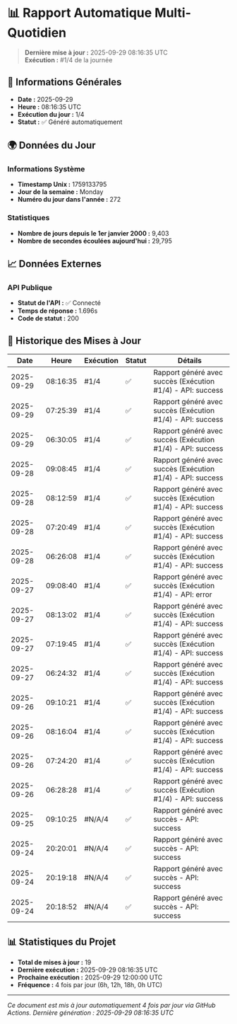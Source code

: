 # 📊 Rapport Automatique Multi-Quotidien

> **Dernière mise à jour :** 2025-09-29 08:16:35 UTC  
> **Exécution :** #1/4 de la journée

## 📅 Informations Générales

- **Date :** 2025-09-29
- **Heure :** 08:16:35 UTC
- **Exécution du jour :** 1/4
- **Statut :** ✅ Généré automatiquement

## 🌍 Données du Jour

### Informations Système
- **Timestamp Unix :** 1759133795
- **Jour de la semaine :** Monday
- **Numéro du jour dans l'année :** 272

### Statistiques
- **Nombre de jours depuis le 1er janvier 2000 :** 9,403
- **Nombre de secondes écoulées aujourd'hui :** 29,795

## 📈 Données Externes

### API Publique
- **Statut de l'API :** ✅ Connecté
- **Temps de réponse :** 1.696s
- **Code de statut :** 200

## 🔄 Historique des Mises à Jour

| Date | Heure | Exécution | Statut | Détails |
|------|-------|-----------|--------|---------|
| 2025-09-29 | 08:16:35 | #1/4 | ✅ | Rapport généré avec succès (Exécution #1/4) - API: success |
| 2025-09-29 | 07:25:39 | #1/4 | ✅ | Rapport généré avec succès (Exécution #1/4) - API: success |
| 2025-09-29 | 06:30:05 | #1/4 | ✅ | Rapport généré avec succès (Exécution #1/4) - API: success |
| 2025-09-28 | 09:08:45 | #1/4 | ✅ | Rapport généré avec succès (Exécution #1/4) - API: success |
| 2025-09-28 | 08:12:59 | #1/4 | ✅ | Rapport généré avec succès (Exécution #1/4) - API: success |
| 2025-09-28 | 07:20:49 | #1/4 | ✅ | Rapport généré avec succès (Exécution #1/4) - API: success |
| 2025-09-28 | 06:26:08 | #1/4 | ✅ | Rapport généré avec succès (Exécution #1/4) - API: success |
| 2025-09-27 | 09:08:40 | #1/4 | ✅ | Rapport généré avec succès (Exécution #1/4) - API: error |
| 2025-09-27 | 08:13:02 | #1/4 | ✅ | Rapport généré avec succès (Exécution #1/4) - API: success |
| 2025-09-27 | 07:19:45 | #1/4 | ✅ | Rapport généré avec succès (Exécution #1/4) - API: success |
| 2025-09-27 | 06:24:32 | #1/4 | ✅ | Rapport généré avec succès (Exécution #1/4) - API: success |
| 2025-09-26 | 09:10:21 | #1/4 | ✅ | Rapport généré avec succès (Exécution #1/4) - API: success |
| 2025-09-26 | 08:16:04 | #1/4 | ✅ | Rapport généré avec succès (Exécution #1/4) - API: success |
| 2025-09-26 | 07:24:20 | #1/4 | ✅ | Rapport généré avec succès (Exécution #1/4) - API: success |
| 2025-09-26 | 06:28:28 | #1/4 | ✅ | Rapport généré avec succès (Exécution #1/4) - API: success |
| 2025-09-25 | 09:10:25 | #N/A/4 | ✅ | Rapport généré avec succès - API: success |
| 2025-09-24 | 20:20:01 | #N/A/4 | ✅ | Rapport généré avec succès - API: success |
| 2025-09-24 | 20:19:18 | #N/A/4 | ✅ | Rapport généré avec succès - API: success |
| 2025-09-24 | 20:18:52 | #N/A/4 | ✅ | Rapport généré avec succès - API: success |

## 📊 Statistiques du Projet

- **Total de mises à jour :** 19
- **Dernière exécution :** 2025-09-29 08:16:35 UTC
- **Prochaine exécution :** 2025-09-29 12:00:00 UTC
- **Fréquence :** 4 fois par jour (6h, 12h, 18h, 0h UTC)

---

*Ce document est mis à jour automatiquement 4 fois par jour via GitHub Actions.*
*Dernière génération : 2025-09-29 08:16:35 UTC*
